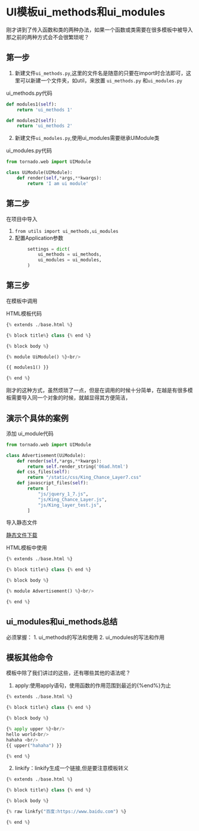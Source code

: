 # UI模板ui_methods和ui_modules
刚才讲到了传入函数和类的两种办法，如果一个函数或类需要在很多模板中被导入那之前的两种方式会不会很繁琐呢？

## 第一步

1. 新建文件`ui_methods.py`,这里的文件名是随意的只要在import时合法即可，这里可以新建一个文件夹，如util，来放置 `ui_methods.py` 和`ui_modules.py`

ui_methods.py代码
```python
def modules1(self):
    return 'ui_methods 1'

def modules2(self):
    return 'ui_methods 2'
```

2. 新建文件`ui_modules.py`,使用ui_modules需要继承UIModule类

ui_modules.py代码
```python
from tornado.web import UIModule

class UiModule(UIModule):
    def render(self,*args,**kwargs):
        return 'I am ui module'
```

## 第二步
在项目中导入
1. `from utils import ui_methods,ui_modules`
2. 配置Application参数
```python
        settings = dict(
            ui_methods = ui_methods,
            ui_modules = ui_modules,
        )
```
## 第三步
在模板中调用

HTML模板代码
```python
{% extends ./base.html %}

{% block title%} class {% end %}

{% block body %}

{% module UiModule() %}<br/>

{{ modules1() }}

{% end %}
```
刚才的这种方式，虽然烦琐了一点，但是在调用的时候十分简单，在越是有很多模板需要导入同一个对象的时候，就越显得其方便简洁，

## 演示个具体的案例

添加 ui_module代码
```python
from tornado.web import UIModule

class Advertisement(UiModule):
    def render(self,*args,**kwargs):
        return self.render_string('06ad.html')
    def css_files(self):
        return "/static/css/King_Chance_Layer7.css"
    def javascript_files(self):
        return [
            "js/jquery_1_7.js",
            "js/King_Chance_Layer.js",
            "js/King_layer_test.js",
        ]
```
导入静态文件

[静态文件下载](https://github.com/book-s/books/blob/master/%E6%A8%A1%E6%9D%BF%E7%BB%A7%E6%89%BF%E8%B5%84%E6%BA%90.zip)

HTML模板中使用
```python
{% extends ./base.html %}

{% block title%} class {% end %}

{% block body %}

{% module Advertisement() %}<br/>

{% end %}
```

## ui_modules和ui_methods总结
必须掌握：
	1. ui_methods的写法和使用
	2. ui_modules的写法和作用

## 模板其他命令
模板中除了我们讲过的这些，还有哪些其他的语法呢？
1. apply:使用apply语句，使用函数的作用范围到最近的{%end%}为止

```python
{% extends ./base.html %}

{% block title%} class {% end %}

{% block body %}

{% apply upper %}<br/>
hello world<br/>
hahaha <br/>
{{ upper("hahaha") }}

{% end %}
```
2. linkify：linkify生成一个链接,但是要注意模板转义

```python
{% extends ./base.html %}

{% block title%} class {% end %}

{% block body %}

{% raw linkfy("百度:https://www.baidu.com") %}

{% end %}
```

